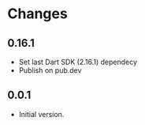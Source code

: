 # Changes

## 0.16.1

- Set last Dart SDK (2.16.1) dependecy
- Publish on pub.dev

## 0.0.1

- Initial version.
